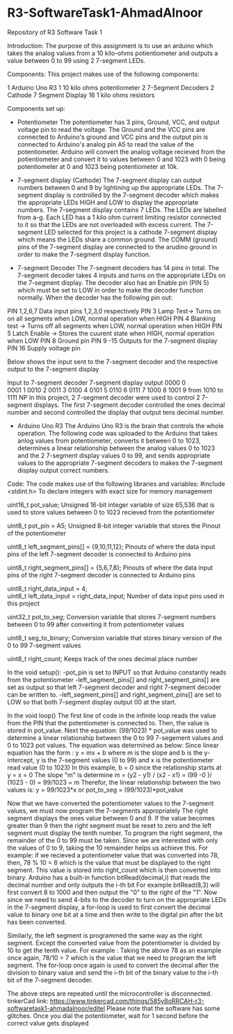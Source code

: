 # R3-SoftwareTask1-AhmadAlnoor
Repository of R3 Software Task 1

Introduction:
The purpose of this assignment is to use an arduino which takes the analog values from a 10 kilo-ohms potientiometer and outputs a value between 0 to 99 using 2 7-segment LEDs. 

Components:
This project makes use of the following components:

1	 Arduino Uno R3
1	 10 kilo ohms potentiometer
2	7-Segment Decoders
2	Cathode 7 Segment Display
16	1 kilo ohms resistors

Components set up:

- Potentiometer
The potentiometer has 3 pins, Ground, VCC, and output voltage pin to read the voltage. The Ground and the VCC pins are connected to Arduino's ground and VCC pins and the output pin is connected to Arduino's analog pin A5 to read the value of the potentiometer. Arduino will convert the analog voltage recieved from the potientiometer and convert it to values between 0 and 1023 with 0 being potentiometer at 0 and 1023 being potentiometer at 10k. 

- 7-segment display (Cathode)
The 7-segment display can output numbers between 0 and 9 by lightining up the appropriate LEDs. The 7-segment display is controlled by the 7-segment decoder which makes the appropriate LEDs HIGH and LOW to display the appropriate numbers. The 7-segment display contains 7 LEDs. The LEDs are labelled from a-g. Each LED has a 1 kilo ohm current limiting resistor connected to it so that the LEDs are not overloaded with excess current. The 7-segment LED selected for this project is a cathode  7-segment display which means the LEDs share a common ground. The COMM (ground) pins of the 7-segment display are connected to the arudino ground in order to make the 7-segment display function.

- 7-segment Decoder
The 7-segment decoders has 14 pins in total. The 7-segment decoder takes 4 inputs and turns on the appropriate LEDs on the 7-segment display. The decoder also has an Enable pin (PIN 5) which must be set to LOW in order to make the decoder function normally. When the decoder has the following pin out:

PIN 1,2,6,7 	Data input pins 1,2,3,0 respectively
PIN 3		Lamp Test-> Turns on on all segments when LOW, normal operation when HIGH
PIN 4		Blanking test -> Turns off all segments when LOW, normal operation when HIGH
PIN 5		Latch Enable -> Stores the cuurent state when HIGH, normal operation when LOW
PIN 8		Ground pin
PIN 9 -15 	Outputs for the 7-segment display
PIN 16		Supply voltage pin

Below shows the input sent to the 7-segment decoder and the respective output to the 7-segment display

Input to 7-segment decoder			7-segment display output
0000						0		
0001						1
0010						2
0011						3
0100						4
0101						5
0110						6
0111						7
1000						8
1001						9
from 1010 to 1111					NP
In this project, 2 7-segment decoder were used to control 2 7-segment displays.
The first 7-segment decoder controlled the ones decimal number and second controlled the display that output tens decimal number.

- Arduino Uno R3
The Arduino Uno R3 is the brain that controls the whole operation. The following code was uploaded to the Arduino that takes anlog values from potentiometer, converts it between 0 to 1023, determines a linear relationship between the analog values 0 to 1023 and the 2 7-segment display values 0 to 99, and sends appropriate values to the appropriate 7-segment decoders to makes the 7-segment display output correct numbers.

Code:
The code makes use of the following libraries and variables:
#include <stdint.h>     		To declare integers with exact size for memory management

uint16_t pot_value;			Unsigned 16-bit integer variable of size 65,536 that is used to store values between 0 to 1023 recieved from the potentiometer

uint8_t pot_pin = A5; 		Unsigned 8-bit integer variable that stores the Pinout of the potentiometer

uint8_t left_segment_pins[] = {9,10,11,12};  Pinouts of where the data input pins of the left 7-segment decoder is connected to Arduino pins

uint8_t right_segment_pins[] = {5,6,7,8}; Pinouts of where the data input pins of the right 7-segment decoder is connected to Arduino pins
 
uint8_t right_data_input = 4;	
uint8_t left_data_input = right_data_input;  Number of data input pins used in this project

uint32_t pot_to_seg;		Conversion variable that stores 7-segment numbers between 0 to 99 after converting it from potentiometer values

uint8_t seg_to_binary;		Conversion variable that stores binary version of the 0 to 99 7-segment values


uint8_t right_count; 		Keeps track of the ones decimal place number

In the void setup():
-pot_pin is set to INPUT so that Arduino constantly reads from the potentiometer
-left_segment_pins[]  and right_segment_pins[] are set as output so that left 7-segment decoder and right 7-segment decoder can be written to.
-left_segment_pins[]  and right_segment_pins[] are set to LOW so that both 7-segment display output 00 at the start.

In the void loop()
The first line of code in the infinite loop reads the value from the PIN that the potentiometer is connected to. Then, the value is stored in pot_value.
Next the equation:
	(99/1023) * pot_value was used to determine a linear relationship between the 0 to 99 7-segement values and 0 to 1023 pot values. The equation was determined as below:
Since linear equation has the form :	y = mx + b
where m is the slope and b is the y-intercept, y is the 7-segment values (0 to 99) and x is the potentiometer read value (0 to 1023)
In this example, b = 0 since the relationship starts at y = x = 0
The slope "m" is determine     m = (y2 - y1) / (x2 - x1)  = (99 -0 )/ (1023 - 0) = 99/1023 = m
Therefor, the linear relationship between the two values is:
	y = 99/1023*x  or  pot_to_seg =  (99/1023)*pot_value

Now that we have converted the potentiometer values to the 7-segment values, we must now program the 7-segments appropriately
The right segment displays the ones value between 0 and 9. If the value becomes greater than 9 then the right segment must be reset to zero and the left segment
must display the tenth number.
To program the right segment, the remainder of the 0 to 99 must be taken. Since we are interested with only the values of 0 to 9, taking the 10 remainder helps us achieve this.
For example: if we recieved a potentiometer value that was converted into 78, then, 78 % 10 = 8 which is the value that must be displayed to the right segment.
This value is stored into right_count which is then converted into binary. Arduino has a built-in function bitRead(decimal,i) that reads the decimal number and only outputs the i-th bit
For example bitRead(8,3) will first convert 8 to 1000 and then output the "0" to the right of the "1". 
Now since we need to send 4-bits to the decoder to turn on the appropriate LEDs in the 7-segment display, a for-loop is used to first convert the decimal value to binary one bit at a time and then write to the digital pin after the bit has been converted.

Similarly, the left segment is programmed the same way as the right segment. Except the converted value from the potentiometer is divided by 10 to get the tenth value.
For example : Taking the above 78 as an example once again, 78/10 = 7 which is the value that we need to program the left segment.
The for-loop once again is used to convert the decimal after the division to binary value and send the i-th bit of the binary value to the i-th bit of the 7-segment decoder.

The above steps are repeated until the microcontroller is disconnected.
 tinkerCad link: https://www.tinkercad.com/things/585y8oRRCAH-r3-softwaretask1-ahmadalnoor/editel
 Please note that the software has some glitches. Once you dial the potentiometer, wait for 1 second before the correct value gets displayed

